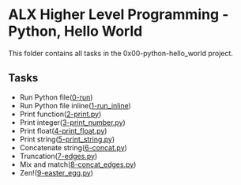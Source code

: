 # ALX Higher Level Programming - Python, Hello World

This folder contains all tasks in the 0x00-python-hello_world project.

## Tasks

- Run Python file([0-run](https://github.com/MaxTheDreaded/alx-higher_level_programming/blob/main/0x00-python-hello_world/0-run))
- Run Python file inline([1-run_inline](./1-run_inline))
- Print function([2-print.py](./2-print.py))
- Print integer([3-print_number.py](./3-print_number.py))
- Print float([4-print_float.py](./4-print_float.py))
- Print string([5-print_string.py](./5-print_string.py))
- Concatenate string([6-concat.py](./6-concat.py))
- Truncation([7-edges.py](./7-edges.py))
- Mix and match([8-concat_edges.py](./8-concat_edges.py))
- Zen!([9-easter_egg.py](./9-easter_egg.py))
